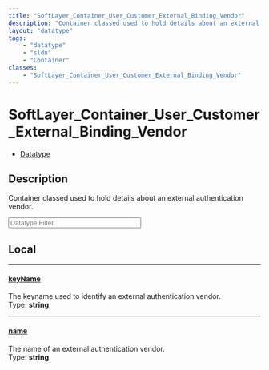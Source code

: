 ```yaml
---
title: "SoftLayer_Container_User_Customer_External_Binding_Vendor"
description: "Container classed used to hold details about an external authentication vendor."
layout: "datatype"
tags:
    - "datatype"
    - "sldn"
    - "Container"
classes:
    - "SoftLayer_Container_User_Customer_External_Binding_Vendor"
---
```


# SoftLayer_Container_User_Customer_External_Binding_Vendor
<div id='service-datatype'>
    <ul id='sldn-reference-tabs'>
        <li id='datatype'> <a href='/reference/datatypes/SoftLayer_Container_User_Customer_External_Binding_Vendor' >Datatype</a></li>
    </ul>
</div>

## Description 


Container classed used to hold details about an external authentication vendor. 





<!-- Filer BEGIN -->
<div class="view-filters">
        <div class="clearfix">
            <div class="search-input-box">
                <input placeholder="Datatype Filter" onkeyup="titleSearch(inputId='prop-input', divId='properties', elementClass='prop-row')" 
                    type="text" id="prop-input" value="" size="30" maxlength="128" class="form-text">
            </div>
        </div>
</div>
<!-- Filer END -->

<div id="properties" class="content">
<div id="localProperties" class="prop-content" >

## Local
<div class="prop-row">

-----
[keyName]: #keyname
#### [keyName]
The keyname used to identify an external authentication vendor.  
<span class="type-label">Type: </span>**string**  



</div>
<div class="prop-row">

-----
[name]: #name
#### [name]
The name of an external authentication vendor.  
<span class="type-label">Type: </span>**string**  



</div>
</div>
<!-- LOCAL PROPERTY END -->

</div>


